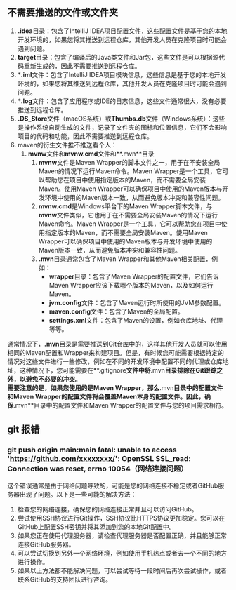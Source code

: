<a name="XGfy7"></a>
## 不需要推送的文件或文件夹
1. **.idea**目录：包含了IntelliJ IDEA项目配置文件，这些配置文件是基于您的本地开发环境的，如果您将其推送到远程仓库，其他开发人员在克隆项目时可能会遇到问题。
2. **target**目录：包含了编译后的Java类文件和Jar包，这些文件是可以根据源代码重新生成的，因此不需要推送到远程仓库。
3. ***.iml**文件：包含了IntelliJ IDEA项目模块信息，这些信息是基于您的本地开发环境的，如果您将其推送到远程仓库，其他开发人员在克隆项目时可能会遇到问题。
4. ***.log**文件：包含了应用程序或IDE的日志信息，这些文件通常很大，没有必要推送到远程仓库。
5. **.DS_Store**文件（macOS系统）或**Thumbs.db**文件（Windows系统）：这些是操作系统自动生成的文件，记录了文件夹的图标和位置信息，它们不会影响项目的代码和功能，因此不需要推送到远程仓库。
6. maven的衍生文件推不推送看个人：
   1. **mvnw**文件和**mvnw.cmd**文件和**.mvn**目录
      1. **mvnw**文件是Maven Wrapper的脚本文件之一，用于在不安装全局Maven的情况下运行Maven命令。Maven Wrapper是一个工具，它可以帮助您在项目中使用指定版本的Maven，而不需要全局安装Maven。使用Maven Wrapper可以确保项目中使用的Maven版本与开发环境中使用的Maven版本一致，从而避免版本冲突和兼容性问题。
      2. **mvnw.cmd**是Windows平台下的Maven Wrapper脚本文件，与**mvnw**文件类似，它也用于在不需要全局安装Maven的情况下运行Maven命令。Maven Wrapper是一个工具，它可以帮助您在项目中使用指定版本的Maven，而不需要全局安装Maven。使用Maven Wrapper可以确保项目中使用的Maven版本与开发环境中使用的Maven版本一致，从而避免版本冲突和兼容性问题。
      3. **.mvn**目录通常包含了Maven Wrapper和其他Maven相关配置，例如：
         - **wrapper**目录：包含了Maven Wrapper的配置文件，它们告诉Maven Wrapper应该下载哪个版本的Maven，以及如何运行Maven。
         - **jvm.config**文件：包含了Maven运行时所使用的JVM参数配置。
         - **maven.config**文件：包含了Maven的全局配置。
         - **settings.xml**文件：包含了Maven的设置，例如仓库地址、代理等等。

通常情况下，**.mvn**目录是需要推送到Git仓库中的，这样其他开发人员就可以使用相同的Maven配置和Wrapper来构建项目。但是，有时候您可能需要根据特定的情况对这些文件进行一些修改，例如在不同的开发环境中配置不同的代理或仓库地址，这种情况下，您可能需要在**.gitignore**文件中将**.mvn**目录排除在Git跟踪之外，以避免不必要的冲突。<br />需要注意的是，如果您使用的是Maven Wrapper，那么**.mvn**目录中的配置文件和Maven Wrapper的配置文件将会覆盖Maven本身的配置文件。因此，确保**.mvn**目录中的配置文件和Maven Wrapper的配置文件与您的项目需求相符。
<a name="eq1Zn"></a>
## git 报错
<a name="XnB07"></a>
### git push origin main:main fatal: unable to access 'https://github.com/xxxxxxxx/': OpenSSL SSL_read: Connection was reset, errno 10054（网络连接问题）
这个错误通常是由于网络问题导致的，可能是您的网络连接不稳定或者GitHub服务器出现了问题。以下是一些可能的解决方法：

1. 检查您的网络连接，确保您的网络连接正常并且可以访问GitHub。
2. 尝试使用SSH协议进行Git操作，SSH协议比HTTPS协议更加稳定。您可以在GitHub上配置SSH密钥并将其添加到您的本地Git配置中。
3. 如果您正在使用代理服务器，请检查代理服务器是否配置正确，并且能够正常连接GitHub服务器。
4. 可以尝试切换到另外一个网络环境，例如使用手机热点或者去一个不同的地方进行操作。
5. 如果以上方法都不能解决问题，可以尝试等待一段时间后再次尝试操作，或者联系GitHub的支持团队进行咨询。

